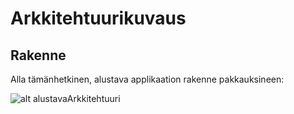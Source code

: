 # Arkkitehtuurikuvaus

## Rakenne

Alla tämänhetkinen, alustava applikaation rakenne pakkauksineen:

![alt alustavaArkkitehtuuri](https://github.com/pprepu/ot-harjoitustyo/blob/master/dokumentaatio/kuvat/arkkitehtuuri.png)


